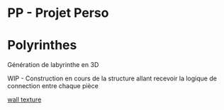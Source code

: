 # PP - Projet Perso
# Polyrinthes

Génération de labyrinthe en 3D

WIP - Construction en cours de la structure allant recevoir la logique de connection entre chaque pièce

[wall texture](https://polyhaven.com/)
